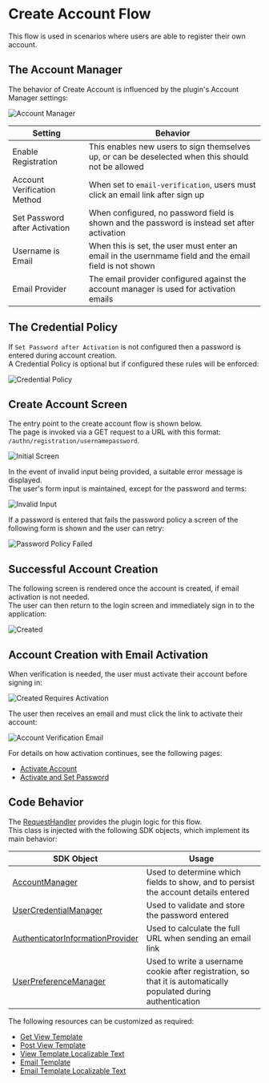 # Create Account Flow

This flow is used in scenarios where users are able to register their own account.

## The Account Manager

The behavior of Create Account is influenced by the plugin's Account Manager settings:

![Account Manager](images/shared/account-manager.png)

| Setting | Behavior |
| ------- | -------- |
| Enable Registration | This enables new users to sign themselves up, or can be deselected when this should not be allowed |
| Account Verification Method | When set to `email-verification`, users must click an email link after sign up |
| Set Password after Activation | When configured, no password field is shown and the password is instead set after activation |
| Username is Email | When this is set, the user must enter an email in the usernmame field and the email field is not shown |
| Email Provider | The email provider configured against the account manager is used for activation emails |

## The Credential Policy

If `Set Password after Activation` is not configured then a password is entered during account creation.\
A Credential Policy is optional but if configured these rules will be enforced:

![Credential Policy](images/shared/credential-policy.png)

## Create Account Screen

The entry point to the create account flow is shown below.\
The page is invoked via a GET request to a URL with this format: `/authn/registration/usernamepassword`.

![Initial Screen](images/create-account/initial.png)

In the event of invalid input being provided, a suitable error message is displayed.\
The user's form input is maintained, except for the password and terms:

![Invalid Input](images/create-account/invalid-input.png)

If a password is entered that fails the password policy a screen of the following form is shown and the user can retry:

![Password Policy Failed](images/create-account/password-policy-failed.png)

## Successful Account Creation

The following screen is rendered once the account is created, if email activation is not needed.\
The user can then return to the login screen and immediately sign in to the application:

![Created](images/create-account/created.png)

## Account Creation with Email Activation

When verification is needed, the user must activate their account before signing in:

![Created Requires Activation](images/create-account/created-requires-activation.png)

The user then receives an email and must click the link to activate their account:

![Account Verification Email](images/create-account/account-verification-email.png)

For details on how activation continues, see the following pages:

- [Activate Account](activate-account.md)
- [Activate and Set Password](activate-set-password.md)

## Code Behavior

The [RequestHandler](../src/main/java/io/curity/identityserver/plugin/usernamepassword/registration/UsernamePasswordRegistrationRequestHandler.java) provides the plugin logic for this flow.\
This class is injected with the following SDK objects, which implement its main behavior:

| SDK Object | Usage                                                                                                           |
| ---------- |-----------------------------------------------------------------------------------------------------------------|
| [AccountManager](https://curity.io/docs/idsvr-java-plugin-sdk/latest/se/curity/identityserver/sdk/service/AccountManager.html) | Used to determine which fields to show, and to persist the account details entered                              |
| [UserCredentialManager](https://curity.io/docs/idsvr-java-plugin-sdk/latest/se/curity/identityserver/sdk/service/credential/UserCredentialManager.html) | Used to validate and store the password entered                                   |
| [AuthenticatorInformationProvider](https://curity.io/docs/idsvr-java-plugin-sdk/latest/se/curity/identityserver/sdk/service/authentication/AuthenticatorInformationProvider.html) | Used to calculate the full URL when sending an email link                                                       |
| [UserPreferenceManager](https://curity.io/docs/idsvr-java-plugin-sdk/latest/se/curity/identityserver/sdk/service/UserPreferenceManager.html) | Used to write a username cookie after registration, so that it is automatically populated during authentication |

The following resources can be customized as required:

- [Get View Template](../src/main/resources/templates/authenticator/username-password-authenticator/create-account/get.vm)
- [Post View Template](../src/main/resources/templates/authenticator/username-password-authenticator/create-account/post.vm)
- [View Template Localizable Text](../src/main/resources/messages/en/authenticator/username-password-authenticator/create-account/messages)
- [Email Template](../src/main/resources/templates/authenticator/username-password-authenticator/email/verify-account/email.vm) 
- [Email Template Localizable Text](../src/main/resources/messages/en/authenticator/username-password-authenticator/email/verify-account/messages)
